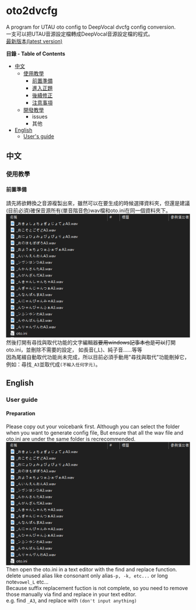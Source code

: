 # oto2dvcfg
 A program for UTAU oto config to DeepVocal dvcfg config conversion.  
一支可以把UTAU音源設定檔轉成DeepVocal音源設定檔的程式。  
[最新版本(latest version)](https://github.com/justln1113/oto2dvcfg/releases/download/Beta_V0.3/oto2dvcfg_Beta_V0.3.zip)

**目錄 - Table of Contents**
* [中文](#中文)
  * [使用教學](#使用教學)
    * [前置準備](#前置準備)
    * [進入正題]()
    * [後續修正]()
    * [注意事項]()
   * [開發教學]()
     * issues
     * 其他
* [English](#English)
  * [User's guide](#User-guide)
## 中文
### 使用教學
#### 前置準備
請先將欲轉換之音源複製出來，雖然可以在要生成的時候選擇資料夾，但還是建議(目前必須)確保音源所有(單音階音色)wav檔和oto.ini在同一個資料夾下。  
![image](https://github.com/justln1113/oto2dvcfg/blob/master/Resource/wav_and_oto_in_same_dir.png)  
然後打開有尋找與取代功能的文字編輯器~~要用windows記事本也是可以~~打開oto.ini，並刪除不需要的設定，
如長音(_L)、純子音......等等  
因為尾綴自動取代功能尚未完成，所以目前必須手動用"尋找與取代"功能刪掉它，例如：尋找`_A3`並取代成`(不輸入任何字元)`。



## English
### User guide
#### Preparation
Please copy out your voicebank first. 
Although you can select the folder when you want to generate config file, 
But ensure that all the wav file and oto.ini are under the same folder is recrecommended.
![image](https://github.com/justln1113/oto2dvcfg/blob/master/Resource/wav_and_oto_in_same_dir.png)  
Then open the oto.ini in a text editor with the find and replace function. delete unused alias like consonant only alias`-p, -k, etc...`
or long note`vowel_L` etc...   
Because suffix replacement fuction is not complete, so you need to remove those manually via find and replace in your text editor.  
e.g. find `_A3`, and replace with `(don't input anything)`
